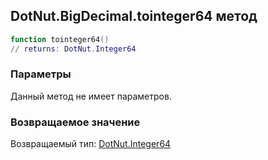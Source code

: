 ## DotNut.BigDecimal.tointeger64 метод


```lua
function tointeger64()
// returns: DotNut.Integer64
```


### Параметры

Данный метод не имеет параметров.

### Возвращаемое значение

Возвращаемый тип: [DotNut.Integer64](../../DotNut/Integer64.md)

